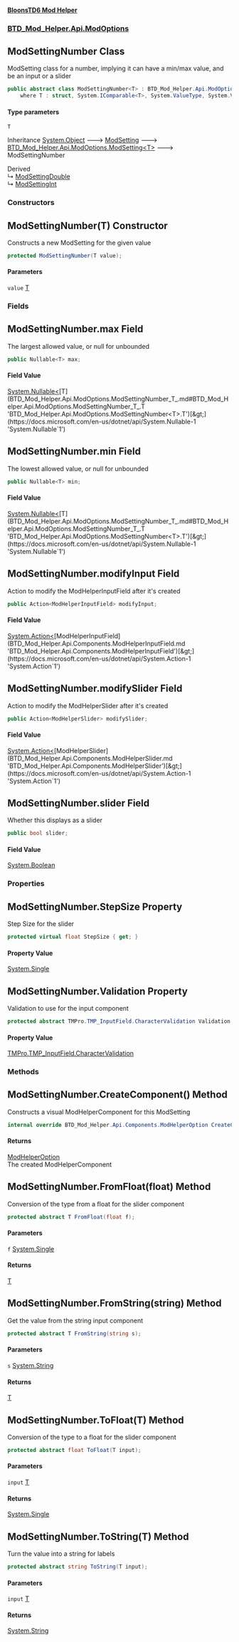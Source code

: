 #### [BloonsTD6 Mod Helper](index.md 'index')
### [BTD_Mod_Helper.Api.ModOptions](index.md#BTD_Mod_Helper.Api.ModOptions 'BTD_Mod_Helper.Api.ModOptions')

## ModSettingNumber<T> Class

ModSetting class for a number, implying it can have a min/max value, and be an input or a slider

```csharp
public abstract class ModSettingNumber<T> : BTD_Mod_Helper.Api.ModOptions.ModSetting<T>
    where T : struct, System.IComparable<T>, System.ValueType, System.ValueType
```
#### Type parameters

<a name='BTD_Mod_Helper.Api.ModOptions.ModSettingNumber_T_.T'></a>

`T`

Inheritance [System.Object](https://docs.microsoft.com/en-us/dotnet/api/System.Object 'System.Object') &#129106; [ModSetting](BTD_Mod_Helper.Api.ModOptions.ModSetting.md 'BTD_Mod_Helper.Api.ModOptions.ModSetting') &#129106; [BTD_Mod_Helper.Api.ModOptions.ModSetting&lt;](BTD_Mod_Helper.Api.ModOptions.ModSetting_T_.md 'BTD_Mod_Helper.Api.ModOptions.ModSetting<T>')[T](BTD_Mod_Helper.Api.ModOptions.ModSettingNumber_T_.md#BTD_Mod_Helper.Api.ModOptions.ModSettingNumber_T_.T 'BTD_Mod_Helper.Api.ModOptions.ModSettingNumber<T>.T')[&gt;](BTD_Mod_Helper.Api.ModOptions.ModSetting_T_.md 'BTD_Mod_Helper.Api.ModOptions.ModSetting<T>') &#129106; ModSettingNumber<T>

Derived  
&#8627; [ModSettingDouble](BTD_Mod_Helper.Api.ModOptions.ModSettingDouble.md 'BTD_Mod_Helper.Api.ModOptions.ModSettingDouble')  
&#8627; [ModSettingInt](BTD_Mod_Helper.Api.ModOptions.ModSettingInt.md 'BTD_Mod_Helper.Api.ModOptions.ModSettingInt')
### Constructors

<a name='BTD_Mod_Helper.Api.ModOptions.ModSettingNumber_T_.ModSettingNumber(T)'></a>

## ModSettingNumber(T) Constructor

Constructs a new ModSetting for the given value

```csharp
protected ModSettingNumber(T value);
```
#### Parameters

<a name='BTD_Mod_Helper.Api.ModOptions.ModSettingNumber_T_.ModSettingNumber(T).value'></a>

`value` [T](BTD_Mod_Helper.Api.ModOptions.ModSettingNumber_T_.md#BTD_Mod_Helper.Api.ModOptions.ModSettingNumber_T_.T 'BTD_Mod_Helper.Api.ModOptions.ModSettingNumber<T>.T')
### Fields

<a name='BTD_Mod_Helper.Api.ModOptions.ModSettingNumber_T_.max'></a>

## ModSettingNumber<T>.max Field

The largest allowed value, or null for unbounded

```csharp
public Nullable<T> max;
```

#### Field Value
[System.Nullable&lt;](https://docs.microsoft.com/en-us/dotnet/api/System.Nullable-1 'System.Nullable`1')[T](BTD_Mod_Helper.Api.ModOptions.ModSettingNumber_T_.md#BTD_Mod_Helper.Api.ModOptions.ModSettingNumber_T_.T 'BTD_Mod_Helper.Api.ModOptions.ModSettingNumber<T>.T')[&gt;](https://docs.microsoft.com/en-us/dotnet/api/System.Nullable-1 'System.Nullable`1')

<a name='BTD_Mod_Helper.Api.ModOptions.ModSettingNumber_T_.min'></a>

## ModSettingNumber<T>.min Field

The lowest allowed value, or null for unbounded

```csharp
public Nullable<T> min;
```

#### Field Value
[System.Nullable&lt;](https://docs.microsoft.com/en-us/dotnet/api/System.Nullable-1 'System.Nullable`1')[T](BTD_Mod_Helper.Api.ModOptions.ModSettingNumber_T_.md#BTD_Mod_Helper.Api.ModOptions.ModSettingNumber_T_.T 'BTD_Mod_Helper.Api.ModOptions.ModSettingNumber<T>.T')[&gt;](https://docs.microsoft.com/en-us/dotnet/api/System.Nullable-1 'System.Nullable`1')

<a name='BTD_Mod_Helper.Api.ModOptions.ModSettingNumber_T_.modifyInput'></a>

## ModSettingNumber<T>.modifyInput Field

Action to modify the ModHelperInputField after it's created

```csharp
public Action<ModHelperInputField> modifyInput;
```

#### Field Value
[System.Action&lt;](https://docs.microsoft.com/en-us/dotnet/api/System.Action-1 'System.Action`1')[ModHelperInputField](BTD_Mod_Helper.Api.Components.ModHelperInputField.md 'BTD_Mod_Helper.Api.Components.ModHelperInputField')[&gt;](https://docs.microsoft.com/en-us/dotnet/api/System.Action-1 'System.Action`1')

<a name='BTD_Mod_Helper.Api.ModOptions.ModSettingNumber_T_.modifySlider'></a>

## ModSettingNumber<T>.modifySlider Field

Action to modify the ModHelperSlider after it's created

```csharp
public Action<ModHelperSlider> modifySlider;
```

#### Field Value
[System.Action&lt;](https://docs.microsoft.com/en-us/dotnet/api/System.Action-1 'System.Action`1')[ModHelperSlider](BTD_Mod_Helper.Api.Components.ModHelperSlider.md 'BTD_Mod_Helper.Api.Components.ModHelperSlider')[&gt;](https://docs.microsoft.com/en-us/dotnet/api/System.Action-1 'System.Action`1')

<a name='BTD_Mod_Helper.Api.ModOptions.ModSettingNumber_T_.slider'></a>

## ModSettingNumber<T>.slider Field

Whether this displays as a slider

```csharp
public bool slider;
```

#### Field Value
[System.Boolean](https://docs.microsoft.com/en-us/dotnet/api/System.Boolean 'System.Boolean')
### Properties

<a name='BTD_Mod_Helper.Api.ModOptions.ModSettingNumber_T_.StepSize'></a>

## ModSettingNumber<T>.StepSize Property

Step Size for the slider

```csharp
protected virtual float StepSize { get; }
```

#### Property Value
[System.Single](https://docs.microsoft.com/en-us/dotnet/api/System.Single 'System.Single')

<a name='BTD_Mod_Helper.Api.ModOptions.ModSettingNumber_T_.Validation'></a>

## ModSettingNumber<T>.Validation Property

Validation to use for the input component

```csharp
protected abstract TMPro.TMP_InputField.CharacterValidation Validation { get; }
```

#### Property Value
[TMPro.TMP_InputField.CharacterValidation](https://docs.microsoft.com/en-us/dotnet/api/TMPro.TMP_InputField.CharacterValidation 'TMPro.TMP_InputField.CharacterValidation')
### Methods

<a name='BTD_Mod_Helper.Api.ModOptions.ModSettingNumber_T_.CreateComponent()'></a>

## ModSettingNumber<T>.CreateComponent() Method

Constructs a visual ModHelperComponent for this ModSetting

```csharp
internal override BTD_Mod_Helper.Api.Components.ModHelperOption CreateComponent();
```

#### Returns
[ModHelperOption](BTD_Mod_Helper.Api.Components.ModHelperOption.md 'BTD_Mod_Helper.Api.Components.ModHelperOption')  
The created ModHelperComponent

<a name='BTD_Mod_Helper.Api.ModOptions.ModSettingNumber_T_.FromFloat(float)'></a>

## ModSettingNumber<T>.FromFloat(float) Method

Conversion of the type from a float for the slider component

```csharp
protected abstract T FromFloat(float f);
```
#### Parameters

<a name='BTD_Mod_Helper.Api.ModOptions.ModSettingNumber_T_.FromFloat(float).f'></a>

`f` [System.Single](https://docs.microsoft.com/en-us/dotnet/api/System.Single 'System.Single')

#### Returns
[T](BTD_Mod_Helper.Api.ModOptions.ModSettingNumber_T_.md#BTD_Mod_Helper.Api.ModOptions.ModSettingNumber_T_.T 'BTD_Mod_Helper.Api.ModOptions.ModSettingNumber<T>.T')

<a name='BTD_Mod_Helper.Api.ModOptions.ModSettingNumber_T_.FromString(string)'></a>

## ModSettingNumber<T>.FromString(string) Method

Get the value from the string input component

```csharp
protected abstract T FromString(string s);
```
#### Parameters

<a name='BTD_Mod_Helper.Api.ModOptions.ModSettingNumber_T_.FromString(string).s'></a>

`s` [System.String](https://docs.microsoft.com/en-us/dotnet/api/System.String 'System.String')

#### Returns
[T](BTD_Mod_Helper.Api.ModOptions.ModSettingNumber_T_.md#BTD_Mod_Helper.Api.ModOptions.ModSettingNumber_T_.T 'BTD_Mod_Helper.Api.ModOptions.ModSettingNumber<T>.T')

<a name='BTD_Mod_Helper.Api.ModOptions.ModSettingNumber_T_.ToFloat(T)'></a>

## ModSettingNumber<T>.ToFloat(T) Method

Conversion of the type to a float for the slider component

```csharp
protected abstract float ToFloat(T input);
```
#### Parameters

<a name='BTD_Mod_Helper.Api.ModOptions.ModSettingNumber_T_.ToFloat(T).input'></a>

`input` [T](BTD_Mod_Helper.Api.ModOptions.ModSettingNumber_T_.md#BTD_Mod_Helper.Api.ModOptions.ModSettingNumber_T_.T 'BTD_Mod_Helper.Api.ModOptions.ModSettingNumber<T>.T')

#### Returns
[System.Single](https://docs.microsoft.com/en-us/dotnet/api/System.Single 'System.Single')

<a name='BTD_Mod_Helper.Api.ModOptions.ModSettingNumber_T_.ToString(T)'></a>

## ModSettingNumber<T>.ToString(T) Method

Turn the value into a string for labels

```csharp
protected abstract string ToString(T input);
```
#### Parameters

<a name='BTD_Mod_Helper.Api.ModOptions.ModSettingNumber_T_.ToString(T).input'></a>

`input` [T](BTD_Mod_Helper.Api.ModOptions.ModSettingNumber_T_.md#BTD_Mod_Helper.Api.ModOptions.ModSettingNumber_T_.T 'BTD_Mod_Helper.Api.ModOptions.ModSettingNumber<T>.T')

#### Returns
[System.String](https://docs.microsoft.com/en-us/dotnet/api/System.String 'System.String')